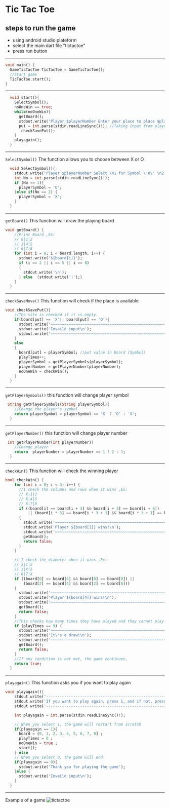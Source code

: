 # Tic Tac Toe

## steps to run the game
- using android studio plateform
- select the main dart file "tictactoe"
- press run button
---

```dart 
void main() {
  GameTicTacToe TicTacToe = GameTicTacToe();
  //Start game
  TicTacToe.start();
}
```
---
```dart 
  void start(){
    SelectSymbol();
    noOneWin == true;
    while(noOneWin){
      getBoard();
      stdout.write('Player $playerNumber Enter your place to place $playerSymbol\n');
      put = int.parse(stdin.readLineSync()!); //Taking input from player
       checkSavePut();
    }
    playagain();
  }
```
---
`SelectSymbol()` The function allows you to choose between X or O
```dart
  void SelectSymbol(){
    stdout.write('Player $playerNumber Select \n1 for Symbol \'O\' \n2 for Symbol \'X\'\n');
    int No = int.parse(stdin.readLineSync()!);
    if (No == 1){
      playerSymbol = 'O';
    }else if(No == 2) {
      playerSymbol = 'X';
    }
  }
```
---
`getBoard()` This function will draw the playing board
```dart
void getBoard() {
    //Print Board ,Ex:
    // 0|1|2
    // 3|4|5
    // 6|7|8
    for (int i = 0; i < board.length; i++) {
      stdout.write('${board[i]}');
      if (i == 2 || i == 5 || i == 8)
      {
        stdout.write('\n');
      } else  {stdout.write('|');}
    }
  }
```
---
`checkSaveMove()` This function will check if the place is available
```dart 
void checkSavePut(){
    //The site is checked if it is empty.
    if(board[put] == 'X'|| board[put] == 'O'){
      stdout.write('~~~~~~~~~~~~~~~~~~~~~~~~~~~~~~~~~~~~~~~~~~~~~~~~~~~~~~~~~~~~~~~~~~~~~~~~~~\n');
      stdout.write('Invaild input\n');
      stdout.write('~~~~~~~~~~~~~~~~~~~~~~~~~~~~~~~~~~~~~~~~~~~~~~~~~~~~~~~~~~~~~~~~~~~~~~~~~~\n');
    }
    else
    {
      board[put] = playerSymbol; //put value in board (Symbol)
      playTimes++; 
      playerSymbol = getPlayerSymbols(playerSymbol);
      playerNumber = getPlayerNumber(playerNumber);
      noOneWin = checkWin();
    }
  }
```
---
`getPlayerSymbols()` this function will change player symbol 
```dart 
 String getPlayerSymbols(String playerSymbol){
    //Change the player's symbol
    return playerSymbol = playerSymbol == 'X' ? 'O' : 'X';
  }
```
---
`getPlayerNumber()` this function will change player number 
```dart 
 int getPlayerNumber(int playerNumber){
    //Change player
    return  playerNumber = playerNumber == 1 ? 2 : 1;
  }
```
---
`checkWin()` This function will check the winning player
```dart 
bool checkWin() {
    for (int i = 0; i < 3; i++) {
      //I check the columns and rows when it wins ,Ex:
      // X|1|2
      // X|4|5
      // X|7|8
      if ((board[i] == board[i + 3] && board[i + 3] == board[i + 6])
          || (board[i * 3] == board[i * 3 + 1] && board[i * 3 + 1] == board[i * 3 + 2]))
      {
        stdout.write('~~~~~~~~~~~~~~~~~~~~~~~~~~~~~~~~~~~~~~~~~~~~~~~~~~~~~~~~~~~~~~~~~~~~~~~~~~\n');
        stdout.write('Player ${board[i]} wins!\n');
        stdout.write('~~~~~~~~~~~~~~~~~~~~~~~~~~~~~~~~~~~~~~~~~~~~~~~~~~~~~~~~~~~~~~~~~~~~~~~~~~\n');
        getBoard();
        return false;
      }
    }

    // I check the diameter when it wins ,Ex:
    // X|1|2
    // 3|X|5
    // 6|7|X
    if ((board[0] == board[4] && board[0] == board[8]) ||
        (board[2] == board[4] && board[2] == board[6]))
    {
      stdout.write('~~~~~~~~~~~~~~~~~~~~~~~~~~~~~~~~~~~~~~~~~~~~~~~~~~~~~~~~~~~~~~~~~~~~~~~~~~\n');
      stdout.write('Player ${board[4]} wins!\n');
      stdout.write('~~~~~~~~~~~~~~~~~~~~~~~~~~~~~~~~~~~~~~~~~~~~~~~~~~~~~~~~~~~~~~~~~~~~~~~~~~\n');
      getBoard();
      return false;
    }
    //This checks how many times they have played and they cannot play more than 9 times,
    if (playTimes == 9) {
      stdout.write('~~~~~~~~~~~~~~~~~~~~~~~~~~~~~~~~~~~~~~~~~~~~~~~~~~~~~~~~~~~~~~~~~~~~~~~~~~\n');
      stdout.write('It\'s a draw!\n');
      stdout.write('~~~~~~~~~~~~~~~~~~~~~~~~~~~~~~~~~~~~~~~~~~~~~~~~~~~~~~~~~~~~~~~~~~~~~~~~~~\n');
      getBoard();
      return false;
    }
    //If any condition is not met, the game continues,
    return true;
  }
```
---
`playagain()` This function asks you if you want to play again 
```dart 
void playagain(){
    stdout.write('-------------------------------------------------------------------------\n');
    stdout.write('If you want to play again, press 1, and if not, press 0\n');
    stdout.write('-------------------------------------------------------------------------\n');

    int playagain = int.parse(stdin.readLineSync()!);

    // When you select 1, the game will restart from scratch
    if(playagain == 1){
      board = [0, 1, 2, 3, 4, 5, 6, 7, 8] ;
      playTimes = 0 ;
      noOneWin = true ;
      start();
    } else
    // When you select 0, the game will end
    if(playagain == 0){
      stdout.write('Thank you for playing the game');
    }else {
      stdout.write('Invaild input\n');
    }
  }
```
---
Example of a game
![tictactoe](https://github.com/hussamburqan/Tic_Tac_Toe_Dart/assets/116378522/f1933858-a4ec-4446-836b-2ef4b8188cfb)
